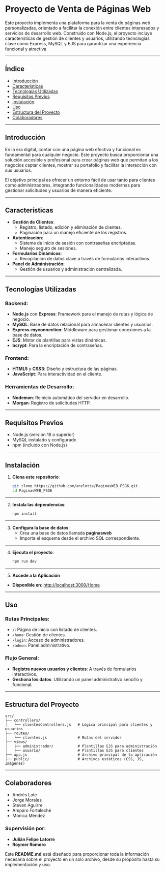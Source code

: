 # Proyecto de Venta de Páginas Web

Este proyecto implementa una plataforma para la venta de páginas web personalizadas, orientado a facilitar la conexión entre clientes interesados y servicios de desarrollo web. Construido con Node.js, el proyecto incluye características de gestión de clientes y usuarios, utilizando tecnologías clave como Express, MySQL y EJS para garantizar una experiencia funcional y atractiva.

---

## **Índice**
- [Introducción](#introducción)
- [Características](#características)
- [Tecnologías Utilizadas](#tecnologías-utilizadas)
- [Requisitos Previos](#requisitos-previos)
- [Instalación](#instalación)
- [Uso](#uso)
- [Estructura del Proyecto](#estructura-del-proyecto)
- [Colaboradores](#colaboradores)

---

## **Introducción**
En la era digital, contar con una página web efectiva y funcional es fundamental para cualquier negocio. Este proyecto busca proporcionar una solución accesible y profesional para crear páginas web que permitan a los negocios captar clientes, mostrar su portafolio y facilitar la interacción con sus usuarios.

El objetivo principal es ofrecer un entorno fácil de usar tanto para clientes como administradores, integrando funcionalidades modernas para gestionar solicitudes y usuarios de manera eficiente.

---

## **Características**
- **Gestión de Clientes**: 
  - Registro, listado, edición y eliminación de clientes.
  - Paginación para un manejo eficiente de los registros.
- **Autenticación**: 
  - Sistema de inicio de sesión con contraseñas encriptadas.
  - Manejo seguro de sesiones.
- **Formularios Dinámicos**:
  - Recopilación de datos clave a través de formularios interactivos.
- **Panel de Administración**:
  - Gestión de usuarios y administración centralizada.

---

## **Tecnologías Utilizadas**
### Backend:
- **Node.js** con **Express**: Framework para el manejo de rutas y lógica de negocio.
- **MySQL**: Base de datos relacional para almacenar clientes y usuarios.
- **Express-myconnection**: Middleware para gestionar conexiones a la base de datos.
- **EJS**: Motor de plantillas para vistas dinámicas.
- **bcrypt**: Para la encriptación de contraseñas.

### Frontend:
- **HTML5** y **CSS3**: Diseño y estructura de las páginas.
- **JavaScript**: Para interactividad en el cliente.

### Herramientas de Desarrollo:
- **Nodemon**: Reinicio automático del servidor en desarrollo.
- **Morgan**: Registro de solicitudes HTTP.

---

## **Requisitos Previos**
- Node.js (versión 16 o superior)
- MySQL instalado y configurado
- npm (incluido con Node.js)

---

## **Instalación**
1. **Clona este repositorio**:
   ```bash
   git clone https://github.com/anzlotte/PaginasWEB_FSG6.git
   cd PaginasWEB_FSG6

---   

2. **Instala las dependencias**:
   ```bash
   npm install

---

3. **Configura la base de datos**:
   - Crea una base de datos llamada **paginasweb**
   - Importa el esquema desde el archivo SQL correspondiente.

---

4. **Ejecuta el proyecto**:
   ```bash
   npm run dev

---

5. **Accede a la Aplicación**
- **Disponible en**: [http://localhost:3000/Home](http://localhost:3000/Home)

---

## **Uso**
### Rutas Principales:
- `/`: Página de inicio con listado de clientes.
- `/home`: Gestión de clientes.
- `/login`: Acceso de administradores.
- `/admon`: Panel administrativo.

### Flujo General:
- **Registra nuevos usuarios y clientes**: A través de formularios interactivos.
- **Gestiona los datos**: Utilizando un panel administrativo sencillo y funcional.

---

## **Estructura del Proyecto**
```plaintext
src/
├── controllers/
│   └── clientesControllers.js   # Lógica principal para clientes y usuarios
├── routes/
│   └── clientes.js              # Rutas del servidor
├── views/
│   ├── administrador/           # Plantillas EJS para administración
│   ├── usuario/                 # Plantillas EJS para clientes
├── app.js                       # Archivo principal de la aplicación
├── public/                      # Archivos estáticos (CSS, JS, imágenes)

```
---

## **Colaboradores**
- Andrés Lote
- Jorge Morales
- Steven Aguirre
- Amparo Fortaleché
- Mónica Méndez

### Supervisión por:
- **Julián Felipe Latorre**
- **Roymer Romero**

Este **README.md** está diseñado para proporcionar toda la información necesaria sobre el proyecto en un solo archivo, desde su propósito hasta su implementación y uso.


